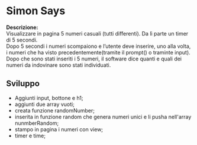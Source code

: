 Simon Says
===

**Descrizione:**  
Visualizzare in pagina 5 numeri casuali (tutti differenti). Da lì parte un timer di 5 secondi.  
Dopo 5 secondi i numeri scompaiono e l’utente deve inserire, uno alla volta, i numeri che ha visto precedentemente(tramite il prompt() o traminte input).  
Dopo che sono stati inseriti i 5 numeri, il software dice quanti e quali dei numeri da indovinare sono stati individuati.

## Sviluppo  
- Aggiunti input, bottone e h1;
- aggiunti due array vuoti;
- creata funzione randomNumber;
- inserita in funzione random che genera numeri unici e li pusha nell'array nunmberRandom;
- stampo in pagina i numeri con view;
- timer e time;
